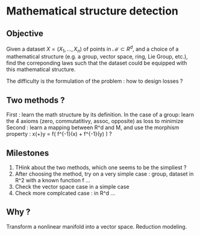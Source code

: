 # Mathematical structure detection

## Objective 
Given a dataset $X=(X_1,\ldots,X_n)$ of points in $\mathcal{M}\subset R^d$, and a choice of a mathematical structure (e.g. a group, vector space, ring, Lie Group, etc.), find the correponding laws such that the dataset could be equipped with this mathematical structure.

The difficulty is the formulation of the problem : how to design losses ?

## Two methods ?

First : learn the math structure by its definition. In the case of a group: learn the 4 axioms (zero, commutatitivy, assoc, opposite) as loss to minimize
Second : learn a mapping between R^d and M, and use the morphism property : x(+)y = f( f^{-1}(x) + f^{-1}(y) )  ?

## Milestones 

1. THink about the two methods, which one seems to be the simpliest ? 
2. After choosing the method, try on a very simple case : group, dataset in R^2 with a known function f ...
3. Check the vector space case in a simple case
4. Check more complcated case : in R^d ... 

## Why ?
Transform a nonlinear manifold into a vector space. Reduction modeling.
